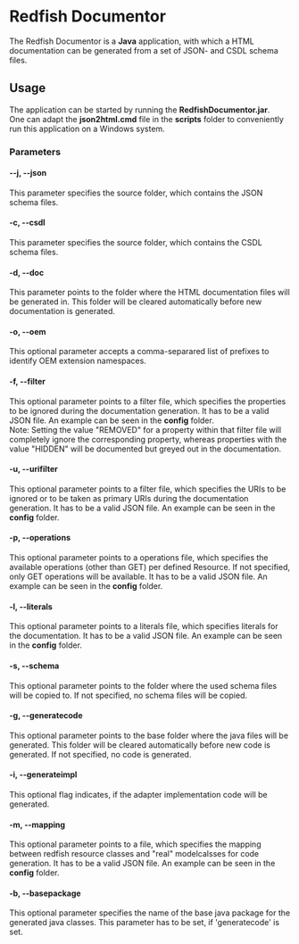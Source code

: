 # Redfish Documentor

The Redfish Documentor is a **Java** application, with which a HTML documentation can be generated from a set of JSON- and CSDL schema files.

## Usage

The application can be started by running the **RedfishDocumentor.jar**.  
One can adapt the **json2html.cmd** file in the **scripts** folder to conveniently run this application on a Windows system.

### Parameters

#### --j, --json

This parameter specifies the source folder, which contains the JSON schema files.

#### -c, --csdl

This parameter specifies the source folder, which contains the CSDL schema files.

#### -d, --doc

This parameter points to the folder where the HTML documentation files will be generated in. This folder will be cleared automatically before new documentation is generated.

#### -o, --oem

This optional parameter accepts a comma-separared list of prefixes to identify OEM extension namespaces.

#### -f, --filter

This optional parameter points to a filter file, which specifies the properties to be ignored during the documentation generation. It has to be a valid JSON file. An example can be seen in the **config** folder.  
Note: Setting the value "REMOVED" for a property within that filter file will completely ignore the corresponding property, whereas properties with the value "HIDDEN" will be documented but greyed out in the documentation.

#### -u, --urifilter

This optional parameter points to a filter file, which specifies the URIs to be ignored or to be taken as primary URIs during the documentation generation. It has to be a valid JSON file. An example can be seen in the **config** folder.

#### -p, --operations

This optional parameter points to a operations file, which specifies the available operations (other than GET) per defined Resource. If not specified, only GET operations will be available. It has to be a valid JSON file. An example can be seen in the **config** folder.

#### -l, --literals

This optional parameter points to a literals file, which specifies literals for the documentation. It has to be a valid JSON file. An example can be seen in the **config** folder.

#### -s, --schema

This optional parameter points to the folder where the used schema files will be copied to. If not specified, no schema files will be copied.

#### -g, --generatecode

This optional parameter points to the base folder where the java files will be generated. This folder will be cleared automatically before new code is generated. If not specified, no code is generated.

#### -i, --generateimpl

This optional flag indicates, if the adapter implementation code will be generated.

#### -m, --mapping

This optional parameter points to a file, which specifies the mapping between redfish resource classes and "real" modelcalsses for code generation. It has to be a valid JSON file. An example can be seen in the **config** folder.

#### -b, --basepackage

This optional parameter specifies the name of the base java package for the generated java classes. This parameter has to be set, if 'generatecode' is set.

